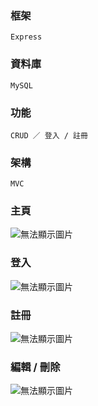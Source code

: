 ### 框架
    Express

### 資料庫
    MySQL

### 功能
    CRUD ／ 登入 / 註冊

### 架構
    MVC

### 主頁
![無法顯示圖片](https://imgur.com/8tQQkem.png)
### 登入
![無法顯示圖片](https://imgur.com/Gtyhatl.png)
### 註冊
![無法顯示圖片](https://imgur.com/PsWjuyh.png)
### 編輯 / 刪除
![無法顯示圖片](https://imgur.com/NprDvIW.png)
